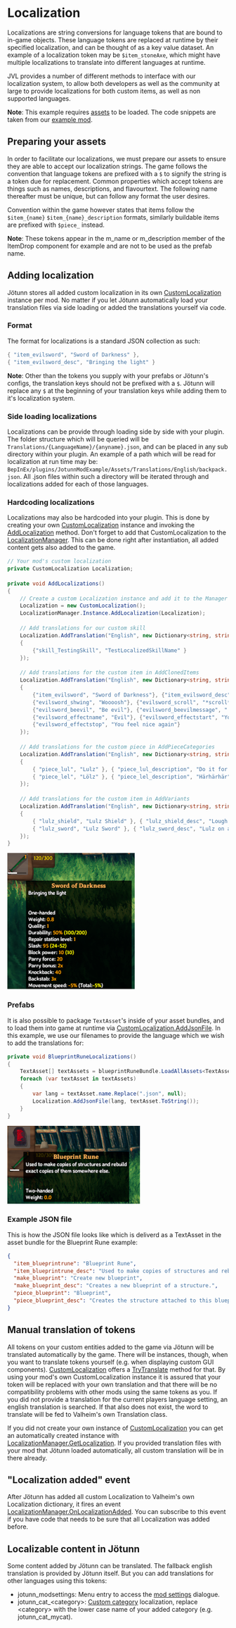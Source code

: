 ﻿# Localization

Localizations are string conversions for language tokens that are bound to in-game objects. These language tokens are replaced at runtime by their specified localization, and can be thought of as a key value dataset. An example of a localization token may be `$item_stoneAxe`, which might have multiple localizations to translate into different languages at runtime.

JVL provides a number of different methods to interface with our localization system, to allow both developers as well as the community at large to provide localizations for both custom items, as well as non supported languages.

**Note**: This example requires [assets](asset-loading.md) to be loaded. The code snippets are taken from our [example mod](https://github.com/Valheim-Modding/JotunnModExample).

## Preparing your assets

In order to facilitate our localizations, we must prepare our assets to ensure they are able to accept our localization strings. The game follows the convention that language tokens are prefixed with a `$` to signify the string is a token due for replacement. Common properties which accept tokens are things such as names, descriptions, and flavourtext. The following name thereafter must be unique, but can follow any format the user desires.

Convention within the game however states that items follow the `$item_{name}` `$item_{name}_description` formats, similarly buildable items are prefixed with `$piece_` instead.

**Note**: These tokens appear in the m_name or m_description member of the ItemDrop component for example and are not to be used as the prefab name.

## Adding localization

Jötunn stores all added custom localization in its own [CustomLocalization](xref:Jotunn.Entities.CustomLocalization) instance per mod. No matter if you let Jötunn automatically load your translation files via side loading or added the translations yourself via code.

### Format

The format for localizations is a standard JSON collection as such:
```cs
{ "item_evilsword", "Sword of Darkness" },
{ "item_evilsword_desc", "Bringing the light" }
```

**Note**: Other than the tokens you supply with your prefabs or Jötunn's configs, the translation keys should not be prefixed with a `$`. Jötunn will replace any `$` at the beginning of your translation keys while adding them to it's localization system.

### Side loading localizations

Localizations can be provide through loading side by side with your plugin. The folder structure which will be queried will be `Translations/{LanguageName}/{anyname}.json`, and can be placed in any sub directory within your plugin.
An example of a path which will be read for localization at run time may be: `BepInEx/plugins/JotunnModExample/Assets/Translations/English/backpack.json`. 
All .json files within such a directory will be iterated through and localizations added for each of those languages.

### Hardcoding localizations

Localizations may also be hardcoded into your plugin. This is done by creating your own [CustomLocalization](xref:Jotunn.Entities.CustomLocalization) instance and invoking the [AddLocalization](xref:Jotunn.Entities.CustomLocalization.AddTranslation(System.String@,System.Collections.Generic.Dictionary{System.String,System.String})) method. Don't forget to add that CustomLocalization to the [LocalizationManager](xref:Jotunn.Managers.LocalizationManager). This can be done right after instantiation, all added content gets also added to the game.

```cs
// Your mod's custom localization
private CustomLocalization Localization;

private void AddLocalizations()
{
    // Create a custom Localization instance and add it to the Manager
    Localization = new CustomLocalization();
    LocalizationManager.Instance.AddLocalization(Localization);

    // Add translations for our custom skill
    Localization.AddTranslation("English", new Dictionary<string, string>
    {
        {"skill_TestingSkill", "TestLocalizedSkillName" }
    });

    // Add translations for the custom item in AddClonedItems
    Localization.AddTranslation("English", new Dictionary<string, string>
    {
        {"item_evilsword", "Sword of Darkness"}, {"item_evilsword_desc", "Bringing the light"},
        {"evilsword_shwing", "Woooosh"}, {"evilsword_scroll", "*scroll*"},
        {"evilsword_beevil", "Be evil"}, {"evilsword_beevilmessage", ":reee:"},
        {"evilsword_effectname", "Evil"}, {"evilsword_effectstart", "You feel evil"},
        {"evilsword_effectstop", "You feel nice again"}
    });

    // Add translations for the custom piece in AddPieceCategories
    Localization.AddTranslation("English", new Dictionary<string, string>
    {
        { "piece_lul", "Lulz" }, { "piece_lul_description", "Do it for them" },
        { "piece_lel", "Lölz" }, { "piece_lel_description", "Härhärhär" }
    });

    // Add translations for the custom item in AddVariants
    Localization.AddTranslation("English", new Dictionary<string, string>
    {
        { "lulz_shield", "Lulz Shield" }, { "lulz_shield_desc", "Lough at your enemies" },
        { "lulz_sword", "Lulz Sword" }, { "lulz_sword_desc", "Lulz on a stick" }
    });
}
```
![Evil Sword Localizations](../images/data/EvilSwordLocalizations.png)


### Prefabs

It is also possible to package `TextAsset`'s inside of your asset bundles, and to load them into game at runtime via [CustomLocalization.AddJsonFile](xref:Jotunn.Entities.CustomLocalization.AddJsonFile(System.String,System.String)). In this example, we use our filenames to provide the language which we wish to add the translations for:

```cs
private void BlueprintRuneLocalizations()
{
    TextAsset[] textAssets = blueprintRuneBundle.LoadAllAssets<TextAsset>();
    foreach (var textAsset in textAssets)
    {
        var lang = textAsset.name.Replace(".json", null);
        Localization.AddJsonFile(lang, textAsset.ToString());
    }
}
```
![Blueprint Rune Localizations](../images/data/blueprintRuneLocalizations.png)

### Example JSON file

This is how the JSON file looks like which is deliverd as a TextAsset in the asset bundle for the Blueprint Rune example:
```json
{
  "item_blueprintrune": "Blueprint Rune",
  "item_blueprintrune_desc": "Used to make copies of structures and rebuild exact copies of them somewhere else.",
  "make_blueprint": "Create new blueprint",
  "make_blueprint_desc": "Creates a new blueprint of a structure.",
  "piece_blueprint": "Blueprint",
  "piece_blueprint_desc": "Creates the structure attached to this blueprint."
}
```

## Manual translation of tokens

All tokens on your custom entities added to the game via Jötunn will be translated automatically by the game. There will be instances, though, when you want to translate tokens yourself (e.g. when displaying custom GUI components). [CustomLocalization](xref:Jotunn.Entities.CustomLocalization) offers a [TryTranslate](xref:Jotunn.Entities.CustomLocalization.TryTranslate(System.String)) method for that. By using your mod's own CustomLocalization instance it is assured that your token will be replaced with your own translation and that there will be no compatibility problems with other mods using the same tokens as you. If you did not provide a translation for the current players language setting, an english translation is searched. If that also does not exist, the word to translate will be fed to Valheim's own Translation class.

If you did not create your own instance of [CustomLocalization](xref:Jotunn.Entities.CustomLocalization) you can get an automatically created instance with [LocalizationManager.GetLocalization](xref:Jotunn.Managers.LocalizationManager.GetLocalization). If you provided translation files with your mod that Jötunn loaded automatically, all custom translation will be in there already.

## "Localization added" event

After Jötunn has added all custom Localization to Valheim's own Localization dictionary, it fires an event [LocalizationManager.OnLocalizationAdded](xref:Jotunn.Managers.LocalizationManager.OnLocalizationAdded). You can subscribe to this event if you have code that needs to be sure that all Localization was added before.

## Localizable content in Jötunn

Some content added by Jötunn can be translated. The fallback english translation is provided by Jötunn itself. But you can add translations for other languages using this tokens:

* jotunn_modsettings: Menu entry to access the [mod settings](config.md) dialogue.
* jotunn_cat_\<category\>: [Custom category](pieces.md#adding-custom-piece-table-categories-to-vanilla-tables) localization, replace \<category\> with the lower case name of your added category (e.g. jotunn_cat_mycat).